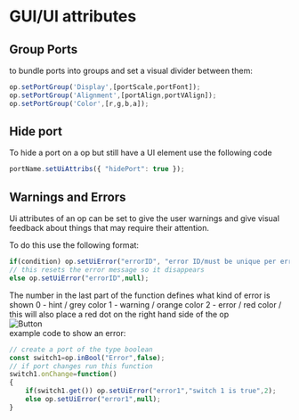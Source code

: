 # GUI/UI attributes

## Group Ports

to bundle ports into groups and set a visual divider between them:

```javascript
op.setPortGroup('Display',[portScale,portFont]);
op.setPortGroup('Alignment',[portAlign,portVAlign]);
op.setPortGroup('Color',[r,g,b,a]);
```

## Hide port
To hide a port on a op but still have a UI element use the following code

```javascript
portName.setUiAttribs({ "hidePort": true });
```

## Warnings and Errors

Ui attributes of an op can be set to give the user warnings and give visual feedback about things that may require their attention.

To do this use the following format:
```javascript
if(condition) op.setUiError("errorID", "error ID/must be unique per error","Error message to show in UI",0);
// this resets the error message so it disappears
else op.setUiError("errorID",null);
```
The number in the last part of the function defines what kind of error is shown
0 - hint / grey color
1 - warning / orange color
2 - error / red color / this will also place a red dot on the right hand side of the op
<br>
![Button](../dev_callbacks/img/dev_callbacks_error_UI_example.png)
<br>
example code to show an error:
```javascript
// create a port of the type boolean
const switch1=op.inBool("Error",false);
// if port changes run this function
switch1.onChange=function()
{
	if(switch1.get()) op.setUiError("error1","switch 1 is true",2);
    else op.setUiError("error1",null);
}
```

